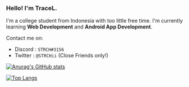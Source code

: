 ### Hello! I'm TraceL.
I'm a college student from Indonesia with too little free time. I'm currently learning **Web Development** and **Android App Development**.

Contact me on:
- Discord : `STRCH#3156`
- Twitter : `@STRCHii` (Close Friends only!)

[![Anurag's GitHub stats](https://github-readme-stats.vercel.app/api?username=TraceLosu)](https://github.com/anuraghazra/github-readme-stats)

[![Top Langs](https://github-readme-stats.vercel.app/api/top-langs/?username=TraceLosu)](https://github.com/anuraghazra/github-readme-stats)
